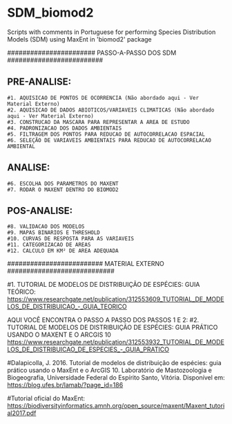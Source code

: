 # SDM_biomod2
Scripts with comments in Portuguese for performing Species Distribution Models (SDM) using MaxEnt in 'biomod2' package


#######################   PASSO-A-PASSO DOS SDM  #########################

## PRE-ANALISE:
    #1. AQUISICAO DE PONTOS DE OCORRENCIA (Não abordado aqui - Ver Material Externo)
    #2. AQUISICAO DE DADOS ABIOTICOS/VARIAVEIS CLIMATICAS (Não abordado aqui - Ver Material Externo)
    #3. CONSTRUCAO DA MASCARA PARA REPRESENTAR A AREA DE ESTUDO
    #4. PADRONIZACAO DOS DADOS AMBIENTAIS
    #5. FILTRAGEM DOS PONTOS PARA REDUCAO DE AUTOCORRELACAO ESPACIAL
    #6. SELEÇÃO DE VARIAVEIS AMBIENTAIS PARA REDUCAO DE AUTOCORRELACAO AMBIENTAL


## ANALISE:
    #6. ESCOLHA DOS PARAMETROS DO MAXENT
    #7. RODAR O MAXENT DENTRO DO BIOMOD2


## POS-ANALISE:
    #8. VALIDACAO DOS MODELOS
    #9. MAPAS BINARIOS E THRESHOLD
    #10. CURVAS DE RESPOSTA PARA AS VARIAVEIS
    #11. CATEGORIZACAO DE AREAS
    #12. CALCULO EM KM² DE AREA ADEQUADA
  
 
#########################  MATERIAL EXTERNO  ############################

#1. TUTORIAL DE MODELOS DE DISTRIBUIÇÃO DE ESPÉCIES: GUIA TEÓRICO: https://www.researchgate.net/publication/312553609_TUTORIAL_DE_MODELOS_DE_DISTRIBUICAO_-_GUIA_TEORICO

AQUI VOCÊ ENCONTRA O PASSO A PASSO DOS PASSOS 1 E 2:
#2. TUTORIAL DE MODELOS DE DISTRIBUIÇÃO DE ESPÉCIES: GUIA PRÁTICO USANDO O MAXENT E O ARCGIS 10 https://www.researchgate.net/publication/312553932_TUTORIAL_DE_MODELOS_DE_DISTRIBUICAO_DE_ESPECIES_-_GUIA_PRATICO


#Dalapicolla, J. 2016. Tutorial de modelos de distribuição de espécies: guia prático usando o MaxEnt e  o ArcGIS 10. Laboratório  de  Mastozoologia  e  Biogeografia,  Universidade  Federal  do  Espírito Santo, Vitória. Disponível em: https://blog.ufes.br/lamab/?page_id=186 


#Tutorial oficial do MaxEnt: https://biodiversityinformatics.amnh.org/open_source/maxent/Maxent_tutorial2017.pdf


